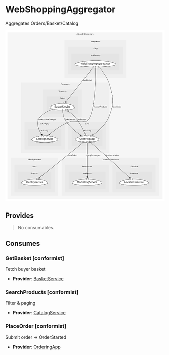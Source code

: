 


# WebShoppingAggregator
Aggregates Orders/Basket/Catalog

![consumablemap](./consumablemap.svg)

## Provides
> No consumables.

## Consumes

### GetBasket [conformist]
Fetch buyer basket
- **Provider**: [BasketService](../../../../../../../commerce/subdomains/shopping/boundedcontexts/basket/services/basket_service/index.md)

### SearchProducts [conformist]
Filter & paging
- **Provider**: [CatalogService](../../../../../../../commerce/subdomains/cataloging/boundedcontexts/catalog/services/catalog_service/index.md)

### PlaceOrder [conformist]
Submit order -> OrderStarted
- **Provider**: [OrderingApp](../../../../../../../commerce/subdomains/sales/boundedcontexts/ordering/services/ordering_app/index.md)

	
